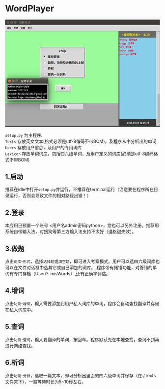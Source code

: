 # WordPlayer
  
![WordPlayer](./wordplayer.png)

`setup.py` 为主程序.  
`Texts` 存放英文文本(格式必须是utf-8编码不带BOM)，及程序从中分析出的单词     
`Users` 存放用户信息，及用户的专用词库   
`Lexicon` 存放单词词库，包括四六级单词，及用户定义的词库(必须是utf-8编码格式不带BOM)    
## 1.启动    
推荐在idle中打开`setup.py`并运行，不推荐在terminal运行（注意要在程序所在目录运行，否则会导致文件的相对路径出错！）   
## 2.登录   
本应用已预置一个账号 <用户名admin密码python>，您也可以另外注册。推荐用系统自带输入法，对搜狗等第三方输入法支持不太好（退格键失效）。  
## 3.做题   
点击`词库`-`形式`，选择`选择题`或`填空题`，即可进入考察模式。用户可以选四六级词库也可以在文件对话框中选其它或自己添加的词库。
程序带有储错功能，对答错的单词有专门存档（User/?-misWords）,还有正确率评估。   
## 4.增词   
点击`功能`-`增词`，输入需要添加到用户私人词库的单词，程序会自动查找翻译并存储在私人词库中。   
## 5.查词    
点击`功能`-`查词`，输入要翻译的单词，按回车。程序默认先在本地查找，查询不到再进行网络查找。   
## 6.析词   
点击`功能`-`分析`，选取一篇文本，即可分析出里面的四六级单词并保存（在./Texts文件夹下），一般等待时长为5~10秒左右。   
